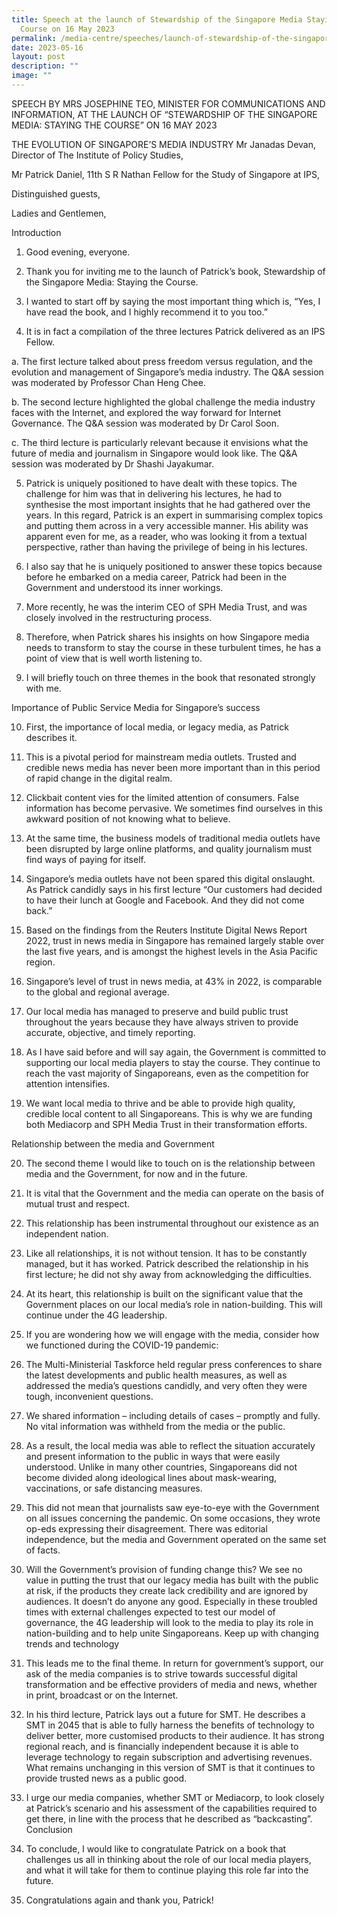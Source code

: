 ```yaml
---
title: Speech at the launch of Stewardship of the Singapore Media Staying on
  Course on 16 May 2023
permalink: /media-centre/speeches/launch-of-stewardship-of-the-singapore-media-staying-on-course-on-16-may-2023/
date: 2023-05-16
layout: post
description: ""
image: ""
---
```

SPEECH BY MRS JOSEPHINE TEO, MINISTER FOR COMMUNICATIONS AND INFORMATION, AT THE LAUNCH OF “STEWARDSHIP OF THE SINGAPORE MEDIA: STAYING THE COURSE” 
ON 16 MAY 2023

THE EVOLUTION OF SINGAPORE’S MEDIA INDUSTRY
Mr Janadas Devan, Director of The Institute of Policy Studies,

Mr Patrick Daniel, 11th S R Nathan Fellow for the Study of Singapore at IPS,

Distinguished guests,

Ladies and Gentlemen,

Introduction

1. Good evening, everyone.

2. Thank you for inviting me to the launch of Patrick’s book, Stewardship of the Singapore Media: Staying the Course. 

3. I wanted to start off by saying the most important thing which is, “Yes, I have read the book, and I highly recommend it to you too.”

4. It is in fact a compilation of the three lectures Patrick delivered as an IPS Fellow.

a. The first lecture talked about press freedom versus regulation, and the evolution and management of Singapore’s media industry. The Q&A session was moderated by Professor Chan Heng Chee.

b. The second lecture highlighted the global challenge the media industry faces with the Internet, and explored the way forward for Internet Governance. The Q&A session was moderated by Dr Carol Soon.

c. The third lecture is particularly relevant because it envisions what the future of media and journalism in Singapore would look like. The Q&A session was moderated by Dr Shashi Jayakumar.

5. Patrick is uniquely positioned to have dealt with these topics. The challenge for him was that in delivering his lectures, he had to synthesise the most important insights that he had gathered over the years. In this regard, Patrick is an expert in summarising complex topics and putting them across in a very accessible manner. His ability was apparent even for me, as a reader, who was looking it from a textual perspective, rather than having the privilege of being in his lectures. 

6. I also say that he is uniquely positioned to answer these topics because before he embarked on a media career, Patrick had been in the Government and understood its inner workings. 

7. More recently, he was the interim CEO of SPH Media Trust, and was closely involved in the restructuring process. 

8. Therefore, when Patrick shares his insights on how Singapore media needs to transform to stay the course in these turbulent times, he has a point of view that is well worth listening to.
 
9. I will briefly touch on three themes in the book that resonated strongly with me.

Importance of Public Service Media for Singapore’s success

10. First, the importance of local media, or legacy media, as Patrick describes it.

11. This is a pivotal period for mainstream media outlets. Trusted and credible news media has never been more important than in this period of rapid change in the digital realm.
 
12. Clickbait content vies for the limited attention of consumers. False information has become pervasive. We sometimes find ourselves in this awkward position of not knowing what to believe. 

13. At the same time, the business models of traditional media outlets have been disrupted by large online platforms, and quality journalism must find ways of paying for itself. 


14. Singapore’s media outlets have not been spared this digital onslaught. As Patrick candidly says in his first lecture “Our customers had decided to have their lunch at Google and Facebook. And they did not come back.”

15. Based on the findings from the Reuters Institute Digital News Report 2022, trust in news media in Singapore has remained largely stable over the last five years, and is amongst the highest levels in the Asia Pacific region. 


16. Singapore’s level of trust in news media, at 43% in 2022, is comparable to the global and regional average. 

17. Our local media has managed to preserve and build public trust throughout the years because they have always striven to provide accurate, objective, and timely reporting.

18. As I have said before and will say again, the Government is committed to supporting our local media players to stay the course. They continue to reach the vast majority of Singaporeans, even as the competition for attention intensifies. 


19. We want local media to thrive and be able to provide high quality, credible local content to all Singaporeans. This is why we are funding both Mediacorp and SPH Media Trust in their transformation efforts. 

Relationship between the media and Government

20. The second theme I would like to touch on is the relationship between media and the Government, for now and in the future.

21. It is vital that the Government and the media can operate on the basis of mutual trust and respect. 


22. This relationship has been instrumental throughout our existence as an independent nation. 

23. Like all relationships, it is not without tension. It has to be constantly managed, but it has worked. Patrick described the relationship in his first lecture; he did not shy away from acknowledging the difficulties.

24. At its heart, this relationship is built on the significant value that the Government places on our local media’s role in nation-building. This will continue under the 4G leadership.

25. If you are wondering how we will engage with the media, consider how we functioned during the COVID-19 pandemic: 


26. The Multi-Ministerial Taskforce held regular press conferences to share the latest developments and public health measures, as well as addressed the media’s questions candidly, and very often they were tough, inconvenient questions. 

27. We shared information – including details of cases – promptly and fully. No vital information was withheld from the media or the public.

28. As a result, the local media was able to reflect the situation accurately and present information to the public in ways that were easily understood. Unlike in many other countries, Singaporeans did not become divided along ideological lines about mask-wearing, vaccinations, or safe distancing measures.

29. This did not mean that journalists saw eye-to-eye with the Government on all issues concerning the pandemic. On some occasions, they wrote op-eds expressing their disagreement. There was editorial independence, but the media and Government operated on the same set of facts.

30. Will the Government’s provision of funding change this? We see no value in putting the trust that our legacy media has built with the public at risk, if the products they create lack credibility and are ignored by audiences. It doesn’t do anyone any good. Especially in these troubled times with external challenges expected to test our model of governance, the 4G leadership will look to the media to play its role in nation-building and to help unite Singaporeans. 
Keep up with changing trends and technology

31. This leads me to the final theme. In return for government’s support, our ask of the media companies is to strive towards successful digital transformation and be effective providers of media and news, whether in print, broadcast or on the Internet. 

32. In his third lecture, Patrick lays out a future for SMT. He describes a SMT in 2045 that is able to fully harness the benefits of technology to deliver better, more customised products to their audience. It has strong regional reach, and is financially independent because it is able to leverage technology to regain subscription and advertising revenues. What remains unchanging in this version of SMT is that it continues to provide trusted news as a public good.

33. I urge our media companies, whether SMT or Mediacorp, to look closely at Patrick’s scenario and his assessment of the capabilities required to get there, in line with the process that he described as “backcasting”.
Conclusion

34. To conclude, I would like to congratulate Patrick on a book that challenges us all in thinking about the role of our local media players, and what it will take for them to continue playing this role far into the future.

35. Congratulations again and thank you, Patrick!